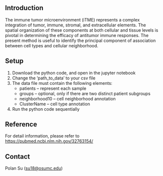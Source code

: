 ## Introduction
The immune tumor microenvironment (iTME) represents a complex integration of tumor, immune, stromal, and extracellular elements. The spatial organization of these components at both cellular and tissue levels is pivotal in determining the efficacy of antitumor immune responses. The present method is useful to identify the principal component of association between cell types and cellular neighborhood.



## Setup
1.	Download the python code, and open in the jupyter notebook
2.	Change the ‘path_to_data’ to your csv file
3.	The data file must contain the following elements:
    - patients – represent each sample
    - groups – optional, only if there are two distinct patient subgroups
    - neighborhood10 – cell neighborhood annotation
    - ClusterName – cell type annotation
4.	Run the python code sequentially

## Reference
For detail information, please refer to https://pubmed.ncbi.nlm.nih.gov/32763154/

## Contact
Polan Su (su18@osumc.edu)
